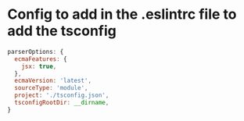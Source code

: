 # Config to add in the .eslintrc file to add the tsconfig

```js
parserOptions: {
  ecmaFeatures: {
    jsx: true,
  },
  ecmaVersion: 'latest',
  sourceType: 'module',
  project: './tsconfig.json',
  tsconfigRootDir: __dirname,
}
```
